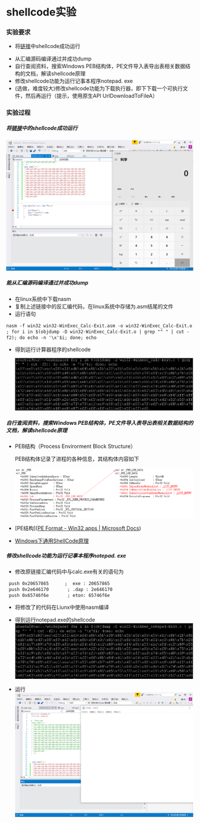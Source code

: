 # shellcode实验

### 实验要求

-  将[链接](https://www.exploit-db.com/shellcodes/48116)中shellcode成功运行

+ 从汇编源码编译通过并成功dump
+ 自行查阅资料，搜索Windows PEB结构体，PE文件导入表导出表相关数据结构的文档，解读shellcode原理
+ 修改shellcode功能为运行记事本程序notepad. exe
+ (选做，难度较大)修改shellcode功能为下载执行器，即下下载一个可执行文件，然后再运行（提示，使用原生API UrlDownloadToFileA）

### 实验过程

##### 将[链接](https://www.exploit-db.com/shellcodes/48116)中的shellcode成功运行

![](image/result_exec.png)
##### 能从汇编源码编译通过并成功dump

+ 在linux系统中下载nasm
+ 复制上述链接中的反汇编代码，在linux系统中存储为.asm结尾的文件
+ 运行语句
 ```
 nasm -f win32 win32-WinExec_Calc-Exit.asm -o win32-WinExec_Calc-Exit.o
; for i in $(objdump -D win32-WinExec_Calc-Exit.o | grep "^ " | cut -f2); do echo -n '\x'$i; done; echo
 ```

+ 得到运行计算器程序的shellcode

  ![](image/sc_exec.png)
  
##### 自行查阅资料，搜索Windows PEB结构体，PE文件导入表导出表相关数据结构的文档，解读shellcode原理

+ PEB结构（Process Envirorment Block Structure）

  PEB结构体记录了进程的各种信息，其结构体内容如下

  ![](image/peb.png)

+ [PE结构]([PE Format - Win32 apps | Microsoft Docs](https://docs.microsoft.com/en-us/windows/win32/debug/pe-format))
+ [Windows下通用ShellCode原理 ](https://b0ldfrev.gitbook.io/note/windows_operating_system/windows-xia-tong-yong-shellcode-yuan-li)

##### 修改shellcode功能为运行记事本程序notepad. exe

+ 修改原链接汇编代码中与calc.exe有关的语句为
```
 push 0x20657865      ;  exe : 20657865
 push 0x2e646170       ; .dap : 2e646170
 push 0x65746f6e       ; eton: 65746f6e

```
+ 将修改了的代码在Liunx中使用nasm编译

+ 得到运行notepad.exe的shellcode
![](image/sc_notp.png)
+ 运行
![](image/result_notp.png)
#### 